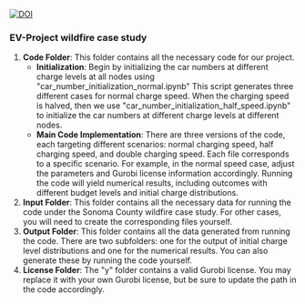 [![DOI](https://zenodo.org/badge/804596288.svg)](https://zenodo.org/doi/10.5281/zenodo.11251877)

### EV-Project wildfire case study

1. **Code Folder**: This folder contains all the necessary code for our project.
   - **Initialization**: Begin by initializing the car numbers at different charge levels at all nodes using "car_number_initialization_normal.ipynb" This script generates three different cases for normal charge speed. When the charging speed is halved, then we use "car_number_initialization_half_speed.ipynb" to initialize the car numbers at different charge levels at different nodes.
   - **Main Code Implementation**: There are three versions of the code, each targeting different scenarios: normal charging speed, half charging speed, and double charging speed. Each file corresponds to a specific scenario. For example, in the normal speed case, adjust the parameters and Gurobi license information accordingly. Running the code will yield numerical results, including outcomes with different budget levels and initial charge distributions.
2. **Input Folder**: This folder contains all the necessary data for running the code under the Sonoma County wildfire case study. For other cases, you will need to create the corresponding files yourself.
3. **Output Folder**: This folder contains all the data generated from running the code. There are two subfolders: one for the output of initial charge level distributions and one for the numerical results. You can also generate these by running the code yourself.
4. **License Folder**: The "y" folder contains a valid Gurobi license. You may replace it with your own Gurobi license, but be sure to update the path in the code accordingly.
